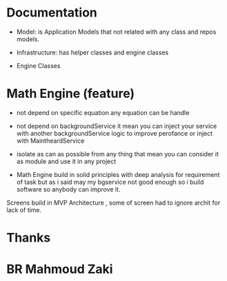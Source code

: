 #  Documentation
- Model: is Application Models that not related with any class and repos models.

- Infrastructure: has helper classes and engine classes

- Engine Classes

# Math Engine (feature)

- not depend on specific equation any equation can be handle
- not depend on backgroundService it mean you can inject your service with another backgroundService logic to improve perofance or inject with MaintheardService
- isolate as can as possible from any thing that mean you can consider it as module and use it in any project

- Math Engine build in solid principles with deep analysis for requirement of task but as i said may my bgservice not good enough so i build software so anybody can improve it.


Screens build in MVP Architecture , some of screen had to ignore archit for lack of time.


# Thanks
# BR Mahmoud Zaki

